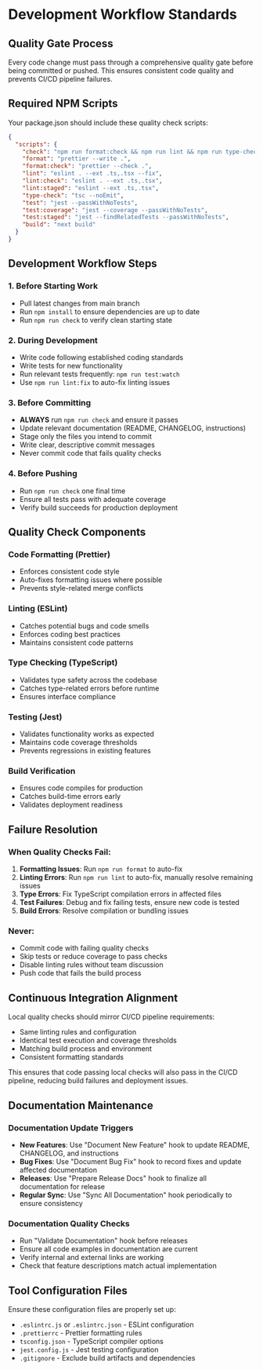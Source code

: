 # Development Workflow Standards

## Quality Gate Process

Every code change must pass through a comprehensive quality gate before being committed or pushed. This ensures consistent code quality and prevents CI/CD pipeline failures.

## Required NPM Scripts

Your package.json should include these quality check scripts:

```json
{
  "scripts": {
    "check": "npm run format:check && npm run lint && npm run type-check && npm run test && npm run build",
    "format": "prettier --write .",
    "format:check": "prettier --check .",
    "lint": "eslint . --ext .ts,.tsx --fix",
    "lint:check": "eslint . --ext .ts,.tsx",
    "lint:staged": "eslint --ext .ts,.tsx",
    "type-check": "tsc --noEmit",
    "test": "jest --passWithNoTests",
    "test:coverage": "jest --coverage --passWithNoTests",
    "test:staged": "jest --findRelatedTests --passWithNoTests",
    "build": "next build"
  }
}
```

## Development Workflow Steps

### 1. Before Starting Work
- Pull latest changes from main branch
- Run `npm install` to ensure dependencies are up to date
- Run `npm run check` to verify clean starting state

### 2. During Development
- Write code following established coding standards
- Write tests for new functionality
- Run relevant tests frequently: `npm run test:watch`
- Use `npm run lint:fix` to auto-fix linting issues

### 3. Before Committing
- **ALWAYS** run `npm run check` and ensure it passes
- Update relevant documentation (README, CHANGELOG, instructions)
- Stage only the files you intend to commit
- Write clear, descriptive commit messages
- Never commit code that fails quality checks

### 4. Before Pushing
- Run `npm run check` one final time
- Ensure all tests pass with adequate coverage
- Verify build succeeds for production deployment

## Quality Check Components

### Code Formatting (Prettier)
- Enforces consistent code style
- Auto-fixes formatting issues where possible
- Prevents style-related merge conflicts

### Linting (ESLint)
- Catches potential bugs and code smells
- Enforces coding best practices
- Maintains consistent code patterns

### Type Checking (TypeScript)
- Validates type safety across the codebase
- Catches type-related errors before runtime
- Ensures interface compliance

### Testing (Jest)
- Validates functionality works as expected
- Maintains code coverage thresholds
- Prevents regressions in existing features

### Build Verification
- Ensures code compiles for production
- Catches build-time errors early
- Validates deployment readiness

## Failure Resolution

### When Quality Checks Fail:

1. **Formatting Issues**: Run `npm run format` to auto-fix
2. **Linting Errors**: Run `npm run lint` to auto-fix, manually resolve remaining issues
3. **Type Errors**: Fix TypeScript compilation errors in affected files
4. **Test Failures**: Debug and fix failing tests, ensure new code is tested
5. **Build Errors**: Resolve compilation or bundling issues

### Never:
- Commit code with failing quality checks
- Skip tests or reduce coverage to pass checks
- Disable linting rules without team discussion
- Push code that fails the build process

## Continuous Integration Alignment

Local quality checks should mirror CI/CD pipeline requirements:
- Same linting rules and configuration
- Identical test execution and coverage thresholds
- Matching build process and environment
- Consistent formatting standards

This ensures that code passing local checks will also pass in the CI/CD pipeline, reducing build failures and deployment issues.

## Documentation Maintenance

### Documentation Update Triggers
- **New Features**: Use "Document New Feature" hook to update README, CHANGELOG, and instructions
- **Bug Fixes**: Use "Document Bug Fix" hook to record fixes and update affected documentation
- **Releases**: Use "Prepare Release Docs" hook to finalize all documentation for release
- **Regular Sync**: Use "Sync All Documentation" hook periodically to ensure consistency

### Documentation Quality Checks
- Run "Validate Documentation" hook before releases
- Ensure all code examples in documentation are current
- Verify internal and external links are working
- Check that feature descriptions match actual implementation

## Tool Configuration Files

Ensure these configuration files are properly set up:
- `.eslintrc.js` or `.eslintrc.json` - ESLint configuration
- `.prettierrc` - Prettier formatting rules
- `tsconfig.json` - TypeScript compiler options
- `jest.config.js` - Jest testing configuration
- `.gitignore` - Exclude build artifacts and dependencies